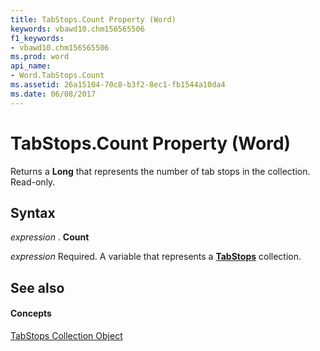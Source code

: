 ```yaml
---
title: TabStops.Count Property (Word)
keywords: vbawd10.chm156565506
f1_keywords:
- vbawd10.chm156565506
ms.prod: word
api_name:
- Word.TabStops.Count
ms.assetid: 26a15104-70c8-b3f2-8ec1-fb1544a10da4
ms.date: 06/08/2017
---
```



# TabStops.Count Property (Word)

Returns a  **Long** that represents the number of tab stops in the collection. Read-only.


## Syntax

 _expression_ . **Count**

 _expression_ Required. A variable that represents a **[TabStops](Word.tabstops.md)** collection.


## See also


#### Concepts


[TabStops Collection Object](Word.tabstops.md)

